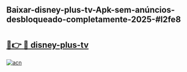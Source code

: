 ## Baixar-disney-plus-tv-Apk-sem-anúncios-desbloqueado-completamente-2025-#l2fe8

# <h2><a href="https://ainizakaria.my?title=disney-plus-tv&ref=22M">🔗👉 🔴 disney-plus-tv</a></h2>

[![acn](https://github.com/user-attachments/assets/0f9c940e-d8b0-45ae-aac7-cd30a18b3e1c)](https://ainizakaria.my?title=disney-plus-tv&ref=22M)

